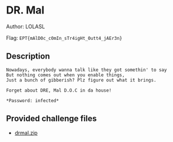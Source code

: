 # DR. Mal
Author: LOLASL

Flag: `EPT{mAlD0c_c0mIn_sTr4igHt_0utt4_jAEr3n}`
## Description
```
Nowadays, everybody wanna talk like they got somethin' to say  
But nothing comes out when you enable things,  
Just a bunch of gibberish? Plz figure out what it brings.  

Forget about DRE, Mal D.O.C in da house!

*Password: infected*
```

## Provided challenge files
* [drmal.zip](drmal.zip)
